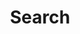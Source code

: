 ---
title: "Search" # in any language you want
layout: "search" # is necessary
# url: "/archive"
# placeholder: "Type ..."
menu: 
    main:
        name: Search
        weight: -50
        params:
            icon: search
---